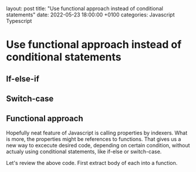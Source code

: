 layout: post
title: "Use functional approach instead of conditional statements"
date: 2022-05-23 18:00:00 +0100
categories: Javascript Typescript

# Use functional approach instead of conditional statements

## If-else-if

## Switch-case

## Functional approach
Hopefully neat feature of Javascript is calling properties by indexers. What is more, the properties might be references to functions. That gives us a new way to excecute desired code, depending on certain condition, without actualy using conditional statements, like if-else or switch-case.

Let's review the above code. First extract body of each into a function.

